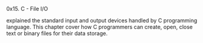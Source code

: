 0x15. C - File I/O

explained the standard input and output devices handled by C programming language. This chapter cover how C programmers can create, open, close text or binary files for their data storage.
